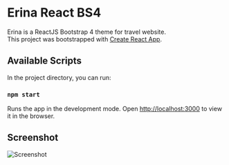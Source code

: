 # Erina React BS4

Erina is a ReactJS Bootstrap 4 theme for travel website. <br/>
This project was bootstrapped with [Create React App](https://github.com/facebook/create-react-app).


## Available Scripts

In the project directory, you can run:

### `npm start`

Runs the app in the development mode. Open [http://localhost:3000](http://localhost:3000) to view it in the browser.

## Screenshot
![Screenshot](/screenshot.png)

